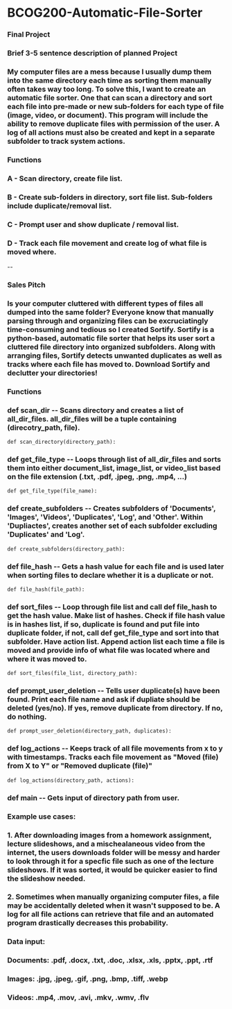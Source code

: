 # BCOG200-Automatic-File-Sorter
### Final Project


### Brief 3-5 sentence description of planned Project

###     My computer files are a mess because I usually dump them into the same directory each time as sorting them manually often takes way too long. To solve this, I want to create an automatic file sorter. One that can scan a directory and sort each file into pre-made or new sub-folders for each type of file (image, video, or document). This program will include the ability to remove duplicate files with permission of the user. A log of all actions must also be created and kept in a separate subfolder to track system actions.


### Functions

###     A - Scan directory, create file list.
###     B - Create sub-folders in directory, sort file list. Sub-folders include duplicate/removal list.
###     C - Prompt user and show duplicate / removal list.
###     D - Track each file movement and create log of what file is moved where.

--
### Sales Pitch

###     Is your computer cluttered with different types of files all dumped into the same folder? Everyone know that manually parsing through and organizing files can be excruciatingly time-consuming and tedious so I created Sortify. Sortify is a python-based, automatic file sorter that helps its user sort a cluttered file directory into organized subfolders. Along with arranging files, Sortify detects unwanted duplicates as well as tracks where each file has moved to. Download Sortify and declutter your directories!


### Functions

###     def scan_dir -- Scans directory and creates a list of all_dir_files. all_dir_files will be a tuple containing (direcotry_path, file).
    def scan_directory(directory_path):

###     def get_file_type -- Loops through list of all_dir_files and sorts them into either document_list, image_list, or video_list based on the file extension (.txt, .pdf, .jpeg, .png, .mp4, ...)
    def get_file_type(file_name):

###     def create_subfolders -- Creates subfolders of 'Documents', 'Images', 'Videos', 'Duplicates', 'Log', and 'Other'. Within 'Dupliactes', creates another set of each subfolder excluding 'Duplicates' and 'Log'.
    def create_subfolders(directory_path):

###     def file_hash -- Gets a hash value for each file and is used later when sorting files to declare whether it is a duplicate or not.
    def file_hash(file_path):

###     def sort_files -- Loop through file list and call def file_hash to get the hash value. Make list of hashes. Check if file hash value is in hashes list, if so, duplicate is found and put file into duplicate folder, if not, call def get_file_type and sort into that subfolder. Have action list. Append action list each time a file is moved and provide info of what file was located where and where it was moved to.
    def sort_files(file_list, directory_path):

###     def prompt_user_deletion -- Tells user duplicate(s) have been found. Print each file name and ask if dupliate should be deleted (yes/no). If yes, remove duplicate from directory. If no, do nothing.
    def prompt_user_deletion(directory_path, duplicates):

###     def log_actions -- Keeps track of all file movements from x to y with timestamps. Tracks each file movement as "Moved (file) from X to Y" or "Removed duplicate (file)"
    def log_actions(directory_path, actions):

###     def main -- Gets input of directory path from user.


### Example use cases:

###     1. After downloading images from a homework assignment, lecture slideshows, and a mischealaneous video from the internet, the users downloads folder will be messy and harder to look through it for a specfic file such as one of the lecture slideshows. If it was sorted, it would be quicker easier to find the slideshow needed.

###     2. Sometimes when manually organizing computer files, a file may be accidentally deleted when it wasn't supposed to be. A log for all file actions can retrieve that file and an automated program drastically decreases this probability.


### Data input:

###     Documents: .pdf, .docx, .txt, .doc, .xlsx, .xls, .pptx, .ppt, .rtf
###     Images: .jpg, .jpeg, .gif, .png, .bmp, .tiff, .webp
###     Videos: .mp4, .mov, .avi, .mkv, .wmv, .flv
